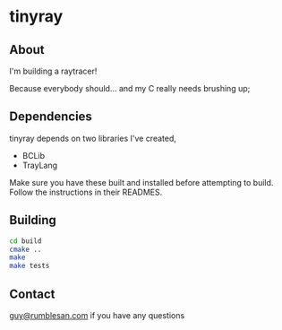 tinyray
=======

About
-----

I'm building a raytracer!

Because everybody should... and my C really needs brushing up;

Dependencies
------------

tinyray depends on two libraries I've created,

* BCLib
* TrayLang

Make sure you have these built and installed before attempting to build. Follow the instructions in their READMES.

Building
--------

```bash
cd build
cmake ..
make
make tests
```

Contact
-------

guy@rumblesan.com if you have any questions

